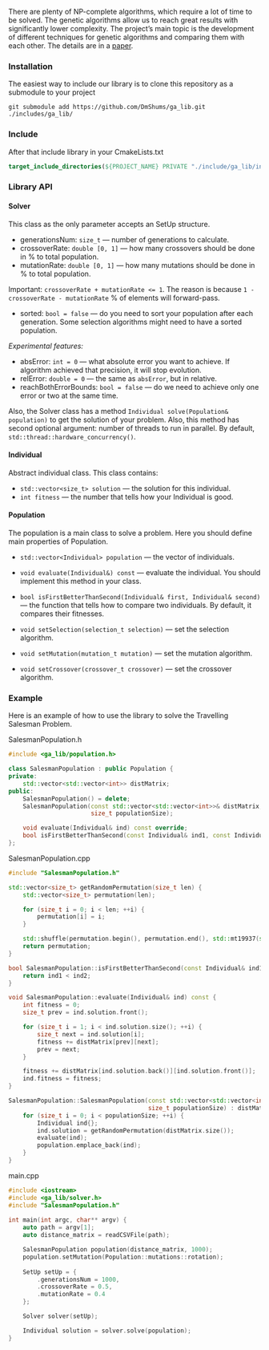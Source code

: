 
There are plenty of NP-complete algorithms, which
require a lot of time to be solved. The genetic algorithms allow
us to reach great results with significantly lower complexity. The
project’s main topic is the development of different techniques
for genetic algorithms and comparing them with each other. 
The details are in a [paper](https://www.overleaf.com/project/65e82e6d956e437be5db1335).

### Installation
The easiest way to include our library is to clone this repository as a submodule to your project

```shell
git submodule add https://github.com/DmShums/ga_lib.git ./includes/ga_lib/
```

### Include

After that include library in your CmakeLists.txt

```cmake
target_include_directories(${PROJECT_NAME} PRIVATE "./include/ga_lib/include")
```

### Library API

#### Solver

This class as the only parameter accepts an SetUp structure.

- generationsNum: `size_t` — number of generations to calculate.
- crossoverRate: `double [0, 1]` — how many crossovers should be done in % to total population.
- mutationRate: `double [0, 1]` — how many mutations should be done in % to total population.

Important: `crossoverRate + mutationRate <= 1`. The reason is because `1 - crossoverRate - mutationRate` % of elements will forward-pass.

- sorted: `bool = false` — do you need to sort your population after each generation. Some selection algorithms might need to have a sorted population.

_Experimental features:_

- absError: `int = 0` — what absolute error you want to achieve. If algorithm achieved that precision, it will stop evolution.
- relError: `double = 0` — the same as `absError`, but in relative. 
- reachBothErrorBounds: `bool = false` — do we need to achieve only one error or two at the same time.

Also, the Solver class has a method `Individual solve(Population& population)` to get the solution of your problem. 
Also, this method has second optional argument: number of threads to run in parallel. By default, `std::thread::hardware_concurrency()`.

#### Individual
Abstract individual class. This class contains:

- `std::vector<size_t> solution` — the solution for this individual.
- `int fitness` — the number that tells how your Individual is good.

#### Population
The population is a main class to solve a problem. Here you should define main properties of Population.

- `std::vector<Individual> population` — the vector of individuals.
- `void evaluate(Individual&) const` — evaluate the individual. You should implement this method in your class.
- `bool isFirstBetterThanSecond(Individual& first, Individual& second)` — the function that tells how to compare two individuals. By default, it compares their fitnesses.

- `void setSelection(selection_t selection)` — set the selection algorithm.
- `void setMutation(mutation_t mutation)` — set the mutation algorithm.
- `void setCrossover(crossover_t crossover)` — set the crossover algorithm.

### Example

Here is an example of how to use the library to solve the Travelling Salesman Problem.

SalesmanPopulation.h
```cpp
#include <ga_lib/population.h>

class SalesmanPopulation : public Population {
private:
    std::vector<std::vector<int>> distMatrix;
public:
    SalesmanPopulation() = delete;
    SalesmanPopulation(const std::vector<std::vector<int>>& distMatrix,
                       size_t populationSize);

    void evaluate(Individual& ind) const override;
    bool isFirstBetterThanSecond(const Individual& ind1, const Individual& ind2) const override;
};
```

SalesmanPopulation.cpp
```cpp
#include "SalesmanPopulation.h"

std::vector<size_t> getRandomPermutation(size_t len) {
    std::vector<size_t> permutation(len);

    for (size_t i = 0; i < len; ++i) {
        permutation[i] = i;
    }

    std::shuffle(permutation.begin(), permutation.end(), std::mt19937(std::random_device()()));
    return permutation;
}

bool SalesmanPopulation::isFirstBetterThanSecond(const Individual& ind1, const Individual& ind2) const {
    return ind1 < ind2;
}

void SalesmanPopulation::evaluate(Individual& ind) const {
    int fitness = 0;
    size_t prev = ind.solution.front();

    for (size_t i = 1; i < ind.solution.size(); ++i) {
        size_t next = ind.solution[i];
        fitness += distMatrix[prev][next];
        prev = next;
    }

    fitness += distMatrix[ind.solution.back()][ind.solution.front()];
    ind.fitness = fitness;
}

SalesmanPopulation::SalesmanPopulation(const std::vector<std::vector<int>>& distMatrix,
                                       size_t populationSize) : distMatrix(distMatrix) {
    for (size_t i = 0; i < populationSize; ++i) {
        Individual ind{};
        ind.solution = getRandomPermutation(distMatrix.size());
        evaluate(ind);
        population.emplace_back(ind);
    }
}
```
    
main.cpp
```cpp
#include <iostream>
#include <ga_lib/solver.h>
#include "SalesmanPopulation.h"
    
int main(int argc, char** argv) {
    auto path = argv[1];
    auto distance_matrix = readCSVFile(path);

    SalesmanPopulation population(distance_matrix, 1000);
    population.setMutation(Population::mutations::rotation);
    
    SetUp setUp = {
        .generationsNum = 1000,
        .crossoverRate = 0.5,
        .mutationRate = 0.4
    };

    Solver solver(setUp);

    Individual solution = solver.solve(population);
}
```